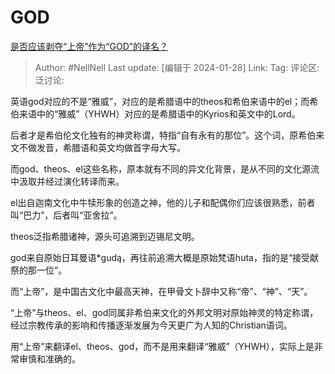 # GOD

[是否应该剥夺“上帝”作为“GOD”的译名？](https://www.zhihu.com/question/641165634/answer/3378710006)

> Author: #NellNell
> Last update: [编辑于 2024-01-28]
> Link:
> Tag:
> 评论区:
> 泛讨论:

英语god对应的不是“雅威”，对应的是希腊语中的theos和希伯来语中的el；而希伯来语中的“雅威”（YHWH）对应的是希腊语中的Kyrios和英文中的Lord。

后者才是希伯伦文化独有的神灵称谓，特指“自有永有的那位”。这个词，原希伯来文不做发音，希腊语和英文均做首字母大写。

而god、theos、el这些名称，原本就有不同的异文化背景，是从不同的文化源流中汲取并经过演化转译而来。

el出自迦南文化中牛犊形象的创造之神，他的儿子和配偶你们应该很熟悉，前者叫“巴力”，后者叫“亚舍拉”。

theos泛指希腊诸神，源头可追溯到迈锡尼文明。

god来自原始日耳曼语\*gudą，再往前追溯大概是原始梵语huta，指的是“接受献祭的那一位”。

而“上帝”，是中国古文化中最高天神，在甲骨文卜辞中又称“帝”、“神”、“天”。

“上帝”与theos、el、god同属非希伯来文化的外邦文明对原始神灵的特定称谓，经过宗教传承的影响和传播逐渐发展为今天更广为人知的Christian语词。

用“上帝”来翻译el、theos、god，而不是用来翻译“雅威”（YHWH），实际上是非常审慎和准确的。
